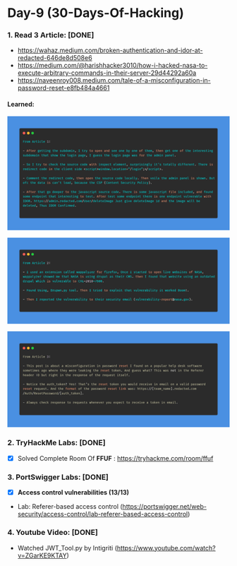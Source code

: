 # Day-9 (30-Days-Of-Hacking)

### 1. Read 3 Article: [DONE]

- https://wahaz.medium.com/broken-authentication-and-idor-at-redacted-646de8d508e6
- https://medium.com/@harishhacker3010/how-i-hacked-nasa-to-execute-arbitrary-commands-in-their-server-29d44292a60a
- https://naveenroy008.medium.com/tale-of-a-misconfiguration-in-password-reset-e8fb484a4661

#### Learned:


![Article_1](Day-9_Article-1.png)

![Article_2](Day-9_Article-2.png)

![Article_3](Day-9_Article-3.png)


### 2. TryHackMe Labs: [DONE]

 - [X] Solved Complete Room Of **FFUF** : https://tryhackme.com/room/ffuf

### 3. PortSwigger Labs: [DONE]

 - [X] **Access control vulnerabilities (13/13)**
 -  Lab: Referer-based access control    (https://portswigger.net/web-security/access-control/lab-referer-based-access-control)

### 4. Youtube Video: [DONE]

- Watched JWT_Tool.py by Intigriti (https://www.youtube.com/watch?v=ZGarKE9KTAY)
